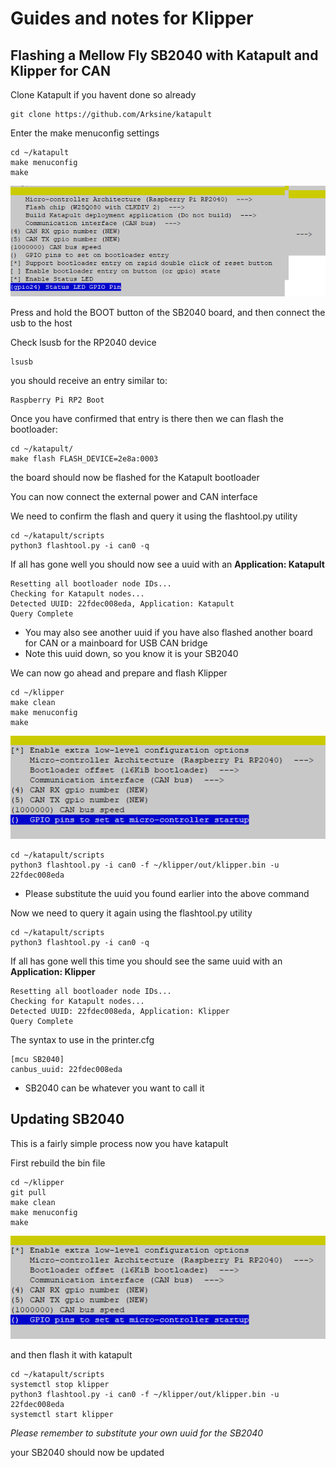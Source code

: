 # Guides and notes for Klipper 
## Flashing a Mellow Fly SB2040 with Katapult and Klipper for CAN

Clone Katapult if you havent done so already

```
git clone https://github.com/Arksine/katapult
```
Enter the make menuconfig settings
```
cd ~/katapult
make menuconfig
make
```
![katapult_flash_settings](/files/SB2040KataFlash.png)

Press and hold the BOOT button of the SB2040 board, and then connect the usb to the host

Check lsusb for the RP2040 device
```
lsusb
```
you should receive an entry similar to:
```
Raspberry Pi RP2 Boot
```
Once you have confirmed that entry is there then we can flash the bootloader:
```
cd ~/katapult/
make flash FLASH_DEVICE=2e8a:0003
```

the board should now be flashed for the Katapult bootloader

You can now connect the external power and CAN interface

We need to confirm the flash and query it using the flashtool.py utility

```
cd ~/katapult/scripts
python3 flashtool.py -i can0 -q
```

If all has gone well you should now see a uuid with an **Application: Katapult**
```
Resetting all bootloader node IDs...
Checking for Katapult nodes...
Detected UUID: 22fdec008eda, Application: Katapult
Query Complete
```

* You may also see another uuid if you have also flashed another board for CAN
 or a mainboard for USB CAN bridge
* Note this uuid down, so you know it is your SB2040

We can now go ahead and prepare and flash Klipper

```
cd ~/klipper
make clean
make menuconfig
make
```
![klipper_flash_settings](/files/SB2040KlipFlash.png)
```
cd ~/katapult/scripts
python3 flashtool.py -i can0 -f ~/klipper/out/klipper.bin -u 22fdec008eda
```
* Please substitute the uuid you found earlier into the above command

Now we need to query it again using the flashtool.py utility

```
cd ~/katapult/scripts
python3 flashtool.py -i can0 -q
```

If all has gone well this time you should see the same uuid with an **Application: Klipper**
```
Resetting all bootloader node IDs...
Checking for Katapult nodes...
Detected UUID: 22fdec008eda, Application: Klipper
Query Complete
```
The syntax to use in the printer.cfg
```
[mcu SB2040]
canbus_uuid: 22fdec008eda
```
* SB2040 can be whatever you want to call it

## Updating SB2040

This is a fairly simple process now you have katapult

First rebuild the bin file
```
cd ~/klipper
git pull
make clean
make menuconfig
make
```
![klipper_flash_settings](/files/SB2040KlipFlash.png)

and then flash it with katapult
```
cd ~/katapult/scripts
systemctl stop klipper
python3 flashtool.py -i can0 -f ~/klipper/out/klipper.bin -u 22fdec008eda
systemctl start klipper
```
_Please remember to substitute your own uuid for the SB2040_

your SB2040 should now be updated
